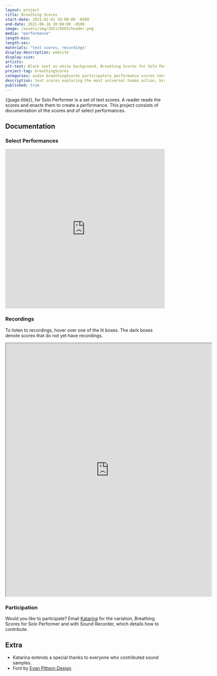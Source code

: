```yaml
---
layout: project
title: Breathing Scores
start-date: 2021-02-01 20:00:00 -0500
end-date: 2021-06-16 20:00:00 -0500
image: /assets/img/2021/0503/header.png
media: "performance"
length-min:
length-sec:
materials: "text scores, recordings"
display-description: website
display-size:
artists:
alt-text: Black text on white background, Breathing Scores for Solo Performer, Katarina Hoeger, QuGyrs R. Katztu Press, M90 20210502, Version 0.2
project-tag: breathingScores
categories: audio breathingScores participatory performance scores textScores
description: text scores exploring the most universal human action, breathing, and select performances of them
published: true
---
```


{{page.title}}, for Solo Performer is a set of text scores.
A reader reads the scores and enacts them to create a performance. This project consists of documentation of the scores and of select performances.


## Documentation

### Select Performances
<div style="padding:100% 0 0 0;position:relative;"><iframe src="https://player.vimeo.com/video/545186371?badge=0&amp;autopause=0&amp;player_id=0&amp;app_id=58479" frameborder="0" allow="autoplay; fullscreen; picture-in-picture" allowfullscreen style="position:absolute;top:0;left:0;width:100%;height:100%;" title="BreathingScores-Basic"></iframe></div><script src="https://player.vimeo.com/api/player.js"></script>

### Recordings
To listen to recordings, hover over one of the lit boxes.
The dark boxes denote scores that do not yet have recordings.

<iframe src="https://editor.p5js.org/k.hoeger.maine/embed/NJAQi2o55" width="650" height="800"></iframe>

### Participation
Would you like to participate?
Email [Katarina](mailto:katarina@katarinahoeger.com) for the variation, Breathing Scores for Solo Performer and with Sound Recorder, which details how to contribute.

## Extra
- Katarina extends a special thanks to everyone who contributed sound samples.
- Font by [Evan Pittson Design](https://www.evanpittson.com/).
